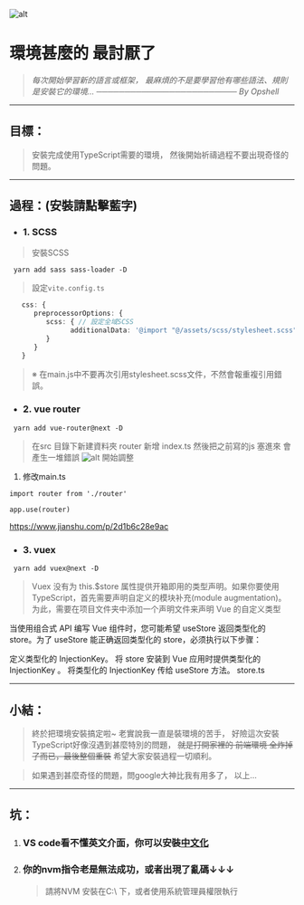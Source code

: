 ![alt](https://)

# 環境甚麼的 最討厭了
   > *每次開始學習新的語言或框架，*
   > *最麻煩的不是要學習他有哪些語法、規則*
   > *是安裝它的環境...*
   > *───────────────────────── By Opshell*

---
## 目標：
   > 安裝完成使用TypeScript需要的環境，
   > 然後開始祈禱過程不要出現奇怪的問題。

---
## 過程：(安裝請點擊藍字)
- ### 1. SCSS
> 安裝SCSS
```shell
 yarn add sass sass-loader -D
```
> 設定`vite.config.ts`
```typescript
   css: {
      preprocessorOptions: {
         scss: { // 設定全域SCSS
               additionalData: '@import "@/assets/scss/stylesheet.scss";'
         }
      }
   }
```
> ※ 在main.js中不要再次引用stylesheet.scss文件，不然會報重複引用錯誤。

- ### 2. vue router
```shell
 yarn add vue-router@next -D
```
> 在src 目錄下新建資料夾 router
> 新增 index.ts 然後把之前寫的js 塞進來
> 會產生一堆錯誤
![alt](https://)
> 開始調整

1. 修改main.ts
```
import router from './router'

app.use(router)
```

https://www.jianshu.com/p/2d1b6c28e9ac

- ### 3. vuex
```shell
 yarn add vuex@next -D
```
> Vuex 没有为 this.$store 属性提供开箱即用的类型声明。如果你要使用 TypeScript，首先需要声明自定义的模块补充(module augmentation)。
> 为此，需要在项目文件夹中添加一个声明文件来声明 Vue 的自定义类型

当使用组合式 API 编写 Vue 组件时，您可能希望 useStore 返回类型化的 store。为了 useStore 能正确返回类型化的 store，必须执行以下步骤：

定义类型化的 InjectionKey。
将 store 安装到 Vue 应用时提供类型化的 InjectionKey 。
将类型化的 InjectionKey 传给 useStore 方法。
store.ts


---
## 小結：
   > 終於把環境安裝搞定啦~
   > 老實說我一直是裝環境的苦手，
   > 好險這次安裝TypeScript好像沒遇到甚麼特別的問題，
   > ~~就是打開家裡的 前端環境 全炸掉了而已，最後整個重裝~~
   > 希望大家安裝過程一切順利。

   > 如果遇到甚麼奇怪的問題，問google大神比我有用多了，
   > 以上...

---
## 坑：
1. ### VS code看不懂英文介面，你可以安裝[中文化](https://marketplace.visualstudio.com/items?itemName=MS-CEINTL.vscode-language-pack-zh-hant)
2. ### 你的nvm指令老是無法成功，或者出現了亂碼↓↓↓
   > 請將NVM 安裝在C:\ 下，或者使用系統管理員權限執行
